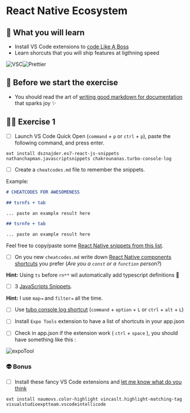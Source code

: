 # React Native Ecosystem

## 📡 What you will learn

- Install VS Code extensions to [code Like A Boss](https://www.youtube.com/watch?v=NisCkxU544c)
- Learn shorcuts that you will ship features at ligthning speed

![VSC](https://user-images.githubusercontent.com/81434852/149154994-1c9168f3-da63-486d-9123-0ee9cc06c14f.png)![Prettier](https://user-images.githubusercontent.com/81434852/149155018-cf0a16f4-ebfb-4608-bb49-500b324773b3.png)

## 👾 Before we start the exercise

- You should read the art of [writing good markdown for documentation](https://docs.github.com/en/github/writing-on-github/getting-started-with-writing-and-formatting-on-github/basic-writing-and-formatting-syntax) that sparks joy ✨

## 👨‍🚀 Exercise 1

- [ ] Launch VS Code Quick Open (`command` + `p` or `ctrl` + `p`), paste the following command, and press enter.

```console
ext install dsznajder.es7-react-js-snippets nathanchapman.javascriptsnippets chakrounanas.turbo-console-log
```

- [ ] Create a `cheatcodes.md` file to remember the snippets.

Example:

```markdown
# CHEATCODES FOR AWESOMENESS

## tsrnfs + tab

... paste an example result here

## tsrnfe + tab

... paste an example result here
```

Feel free to copy/paste some [React Native snippets from this list](https://davidl.fr/pattern).

- [ ] On you new `cheatcodes.md` write down [React Native components shortcuts](https://github.com/dsznajder/vscode-es7-javascript-react-snippets#react-native-components) you prefer (_Are you a `const` or a `function` person?_)

**Hint:** Using `ts` before `rn**` wil automatically add typescript definitions 🚀

- [ ] 3 [JavaScripts Snippets](https://github.com/nathanchapman/vscode-javascript-snippets).

**Hint:** I use `map⇥` and `filter⇥` all the time.

- [ ] Use [tubo console log shortcut](https://github.com/Chakroun-Anas/turbo-console-log) (`command` + `option` + `L` or `ctrl` + `alt` + `L`)

- [ ] Install `Expo Tools` extension to have a list of shortcuts in your app.json

- [ ] Check in app.json if the extension work ( `ctrl` + `space` ), you should have something like this :

![expoTool](https://raw.githubusercontent.com/flexbox/react-native-bootcamp/12f66f127bd092d7b7a0fd6ceb9cf0e781ec22d4/challenges/react-native-ecosystem/expoTool.gif)

### 👽 Bonus

- [ ] Install these fancy VS Code extensions and [let me know what do you think](https://twitter.com/intent/tweet?related=flexbox_&text=The+VS+Code+setup+for+React+Native+from+@flexbox_+is+amazing+because)

```console
ext install naumovs.color-highlight vincaslt.highlight-matching-tag visualstudioexptteam.vscodeintellicode
```
